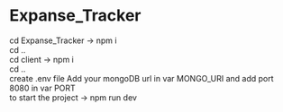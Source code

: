 # Expanse_Tracker
cd Expanse_Tracker -> npm i <br />
cd .. <br />
cd client -> npm i <br />
cd .. <br />
create .env file Add your mongoDB url in var MONGO_URI and add port 8080 in var PORT <br />
to start the project -> npm run dev <br />
